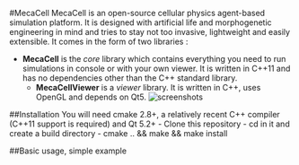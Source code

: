 #MecaCell
MecaCell is an open-source cellular physics agent-based simulation platform. It is designed with artificial life and morphogenetic engineering in mind and tries to stay not too invasive, lightweight and easily extensible.
It comes in the form of two libraries :
- **MecaCell** is the _core_ library which contains everything you need to run simulations in console or with your own viewer. It is written in C++11 and has no dependencies other than the C++ standard library.
	- **MecaCellViewer** is a _viewer_ library. It is written in C++, uses OpenGL and depends on Qt5.
![screenshots](raw.githubusercontent.com/jdisset/MecaCell/screens/poulpe.png)


##Installation
	You will need cmake 2.8+, a relatively recent C++ compiler (C++11 support is required) and Qt 5.2+
	- Clone this repository
	- cd in it and create a build directory
	- cmake .. && make && make install

##Basic usage, simple example







